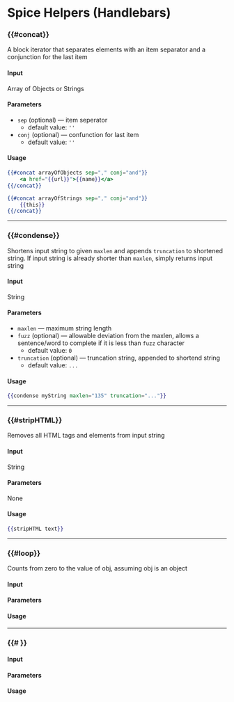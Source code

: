 # Spice Helpers (Handlebars)

### {{#concat}}

A block iterator that separates elements with an item separator and a
conjunction for the last item

#### Input

Array of Objects or Strings

#### Parameters

- `sep` (optional) &mdash; item seperator
    -   default value: `''`
- `conj` (optional) &mdash; confunction for last item
    -   default value: `''`

#### Usage

```handlebars
{{#concat arrayOfObjects sep="," conj="and"}}
    <a href="{{url}}">{{name}}</a>
{{/concat}}
```

```handlebars
{{#concat arrayOfStrings sep="," conj="and"}}
    {{this}}
{{/concat}}
```

------
### {{#condense}}

Shortens input string to given `maxlen` and appends `truncation` to shortened string. If input string is already shorter than `maxlen`, simply returns input string

#### Input

String

#### Parameters

- `maxlen` &mdash; maximum string length
- `fuzz` (optional) &mdash; allowable deviation from the maxlen, allows a sentence/word to complete if it is less than `fuzz` character
    -   default value: `0`
- `truncation` (optional) &mdash; truncation string, appended to shortend string
    -   default value: `...`

#### Usage

```handlebars
{{condense myString maxlen="135" truncation="..."}}
```


------
### {{#stripHTML}}

Removes all HTML tags and elements from input string

#### Input

String

#### Parameters

None

#### Usage

```handlebars
{{stripHTML text}}
```


------
### {{#loop}}

Counts from zero to the value of obj, assuming obj is an object

#### Input

#### Parameters


#### Usage



------
### {{# }}



#### Input

#### Parameters


#### Usage
